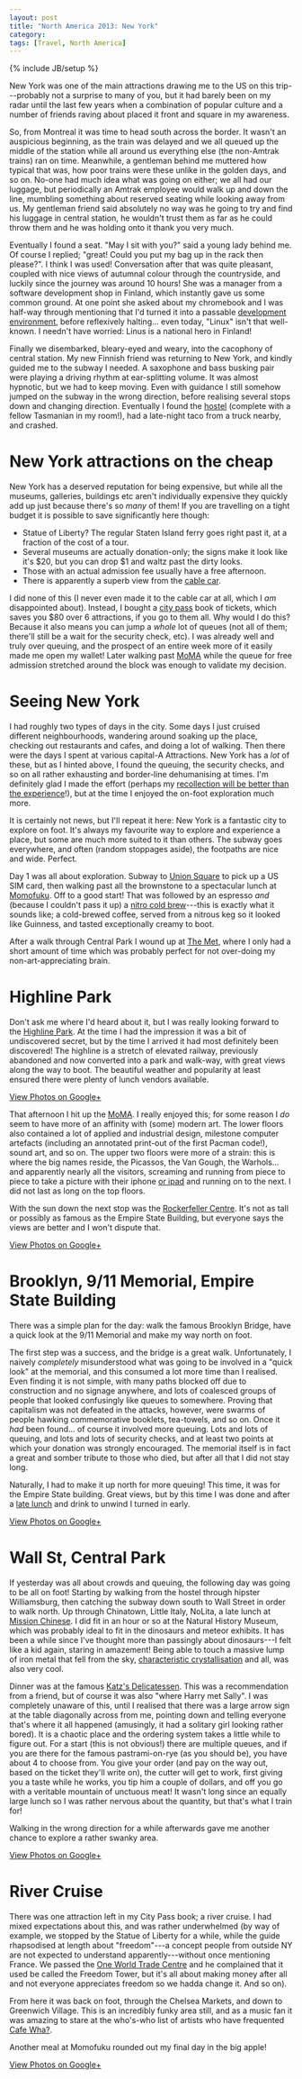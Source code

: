 ```yaml
---
layout: post
title: "North America 2013: New York"
category:
tags: [Travel, North America]
---
```

{% include JB/setup %}

New York was one of the main attractions drawing me to the US on this
trip---probably not a surprise to many of you, but it had barely been
on my radar until the last few years when a combination of popular
culture and a number of friends raving about placed it front and
square in my awareness.

So, from Montreal it was time to head south across the border.  It
wasn't an auspicious beginning, as the train was delayed and we all
queued up the middle of the station while all around us everything
else (the non-Amtrak trains) ran on time.  Meanwhile, a gentleman
behind me muttered how typical that was, how poor trains were these
unlike in the golden days, and so on.  No-one had much idea what was
going on either; we all had our luggage, but periodically an Amtrak
employee would walk up and down the line, mumbling something about
reserved seating while looking away from us.  My gentleman friend said
absolutely no way was he going to try and find his luggage in central
station, he wouldn't trust them as far as he could throw them and he
was holding onto it thank you very much.

Eventually I found a seat.  "May I sit with you?" said a young lady
behind me.  Of course I replied; "great!  Could you put my bag up in
the rack then please?".  I think I was used!  Conversation after that
was quite pleasant, coupled with nice views of autumnal colour through
the countryside, and luckily since the journey was around 10 hours!
She was a manager from a software development shop in Finland, which
instantly gave us some common ground.  At one point she asked about my
chromebook and I was half-way through mentioning that I'd turned it
into a passable
[development environment](http://martintrojer.github.io/clojure/2013/04/06/clojure-on-the-samsung-arm-chromebook/),
before reflexively halting... even today, "Linux" isn't that
well-known.  I needn't have worried: Linus is a national hero in
Finland!

Finally we disembarked, bleary-eyed and weary, into the cacophony of
central station.  My new Finnish friend was returning to New York, and
kindly guided me to the subway I needed.  A saxophone and bass busking
pair were playing a driving rhythm at ear-splitting volume.  It was
almost hypnotic, but we had to keep moving.  Even with guidance I
still somehow jumped on the subway in the wrong direction, before
realising several stops down and changing direction.  Eventually I
found the [hostel](http://www.nylofthostel.com/) (complete with a
fellow Tasmanian in my room!), had a late-night taco from a truck
nearby, and crashed.

# New York attractions on the cheap

New York has a deserved reputation for being expensive, but while all
the museums, galleries, buildings etc aren't individually expensive
they quickly add up just because there's so *many* of them!  If you
are travelling on a tight budget it is possible to save significantly
here though:

* Statue of Liberty?  The regular Staten Island ferry goes right past
  it, at a fraction of the cost of a tour.
* Several museums are actually donation-only; the signs make it look
  like it's $20, but you can drop $1 and waltz past the dirty looks.
* Those with an actual admission fee usually have a free afternoon.
* There is apparently a superb view from the
  [cable car](http://www.nyhabitat.com/blog/2008/05/30/top-5-manhattan-views-1-the-roosevelt-island-tram/).

I did none of this (I never even made it to the cable car at all,
which I *am* disappointed about).  Instead, I bought a
[city pass](http://www.citypass.com/new-york) book of tickets, which
saves you $80 over 6 attractions, if you go to them all.  Why would I
do this?  Because it also means you can jump a *whole* lot of queues
(not all of them; there'll still be a wait for the security check,
etc).  I was already well and truly over queuing, and the prospect of
an entire week more of it easily made me open my wallet!  Later
walking past [MoMA](http://www.moma.org/) while the queue for free
admission stretched around the block was enough to validate my
decision.

# Seeing New York

I had roughly two types of days in the city.  Some days I just cruised
different neighbourhoods, wandering around soaking up the place,
checking out restaurants and cafes, and doing a lot of walking.  Then
there were the days I spent at various capital-A Attractions.  New
York has a *lot* of these, but as I hinted above, I found the queuing,
the security checks, and so on all rather exhausting and border-line
dehumanising at times.  I'm definitely glad I made the effort (perhaps
my
[recollection will be better than the experience](http://www.ted.com/talks/daniel_kahneman_the_riddle_of_experience_vs_memory.html)!),
but at the time I enjoyed the on-foot exploration much more.

It is certainly not news, but I'll repeat it here: New York is a
fantastic city to explore on foot.  It's always my favourite way to
explore and experience a place, but some are much more suited to it
than others.  The subway goes everywhere, and often (random stoppages
aside), the footpaths are nice and wide.  Perfect.

Day 1 was all about exploration.  Subway to
[Union Square](http://www.youtube.com/watch?v=CNLLVTZCxbE) to pick up
a US SIM card, then walking past all the brownstone to a spectacular
lunch at [Momofuku](http://momofuku.com/).  Off to a good start!  That
was followed by an espresso *and* (because I couldn't pass it up) a
[nitro cold brew](http://www.youtube.com/watch?v=LkJKmiOcsv4)---this
is exactly what it sounds like; a cold-brewed coffee, served from a
nitrous keg so it looked like Guinness, and tasted exceptionally creamy
to boot.

After a walk through Central Park I wound up at
[The Met](http://www.metmuseum.org/), where I only had a short amount
of time which was probably perfect for not over-doing my
non-art-appreciating brain.

# Highline Park

Don't ask me where I'd heard about it, but I was really looking
forward to the [Highline Park](http://www.thehighline.org/).  At the
time I had the impression it was a bit of undiscovered secret, but by
the time I arrived it had most definitely been discovered!  The
highline is a stretch of elevated railway, previously abandoned and
now converted into a park and walk-way, with great views along the way
to boot.  The beautiful weather and popularity at least ensured there
were plenty of lunch vendors available.

<div data-album="5921447752774257393" class="gallery"><a href="https://plus.google.com/photos/110262280296887306226/albums/5921447752774257393">View Photos on Google+</a></div>

That afternoon I hit up the [MoMA](http://www.moma.org/).  I really
enjoyed this; for some reason I *do* seem to have more of an affinity
with (some) modern art.  The lower floors also contained a lot of
applied and industrial design, milestone computer artefacts (including
an annotated print-out of the first Pacman code!), sound art, and so
on.  The upper two floors were more of a strain: this is where the big
names reside, the Picassos, the Van Gough, the Warhols... and
apparently nearly all the visitors, screaming and running from piece
to piece to take a picture with their iphone
[or ipad](http://thebestpageintheuniverse.net/c.cgi?u=padhole) and
running on to the next.  I did not last as long on the top floors.

With the sun down the next stop was the
[Rockerfeller Centre](http://www.rockefellercenter.com/).  It's not as
tall or possibly as famous as the Empire State Building, but everyone
says the views are better and I won't dispute that.

<div data-album="5921448304926140289" class="gallery"><a href="https://plus.google.com/photos/110262280296887306226/albums/5921448304926140289">View Photos on Google+</a></div>

# Brooklyn, 9/11 Memorial, Empire State Building

There was a simple plan for the day: walk the famous Brooklyn Bridge,
have a quick look at the 9/11 Memorial and make my way north on foot.

The first step was a success, and the bridge is a great walk.
Unfortunately, I naively *completely* misunderstood what was going to
be involved in a "quick look" at the memorial, and this consumed a lot
more time than I realised.  Even finding it is not simple, with many
paths blocked off due to construction and no signage anywhere, and
lots of coalesced groups of people that looked confusingly like queues
to somewhere.  Proving that capitalism was not defeated in the
attacks, however, were swarms of people hawking commemorative
booklets, tea-towels, and so on.  Once it *had* been found... of
course it involved more queuing.  Lots and lots of queuing, and lots
and lots of security checks, and at least two points at which your
donation was strongly encouraged.  The memorial itself is in fact a
great and somber tribute to those who died, but after all that I did
not stay long.

Naturally, I had to make it up north for more queuing!  This time, it
was for the Empire State building.  Great views, but by this time I
was done and after a [late lunch](http://thebreslin.com/) and drink to
unwind I turned in early.

<div data-album="5921450412772079857" class="gallery"><a href="https://plus.google.com/photos/110262280296887306226/albums/5921450412772079857">View Photos on Google+</a></div>

# Wall St, Central Park

If yesterday was all about crowds and queuing, the following day was
going to be all on foot!  Starting by walking from the hostel through
hipster Williamsburg, then catching the subway down south to Wall
Street in order to walk north.  Up through Chinatown, Little Italy,
NoLita, a late lunch at
[Mission Chinese](http://missionchinesefood.com/).  I did fit in an
hour or so at the Natural History Museum, which was probably ideal to
fit in the dinosaurs and meteor exhibits.  It has been a while since
I've thought more than passingly about dinosaurs---I felt like a kid
again, staring in amazement!  Being able to touch a massive lump of
iron metal that fell from the sky,
[characteristic crystallisation](http://en.wikipedia.org/wiki/Widmanst%C3%A4tten_pattern)
and all, was also very cool.

Dinner was at the famous
[Katz's Delicatessen](http://katzsdelicatessen.com/).  This was a
recommendation from a friend, but of course it was also "where Harry
met Sally".  I was completely unaware of this, until I realised that
there was a large arrow sign at the table diagonally across from me,
pointing down and telling everyone that's where it all happened
(amusingly, it had a solitary girl looking rather bored).  It is a
chaotic place and the ordering system takes a little while to figure
out.  For a start (this is not obvious!) there are multiple queues,
and if you are there for the famous pastrami-on-rye (as you should
be), you have about 4 to choose from.  You give your order (and pay on
the way out, based on the ticket they'll write on), the cutter will
get to work, first giving you a taste while he works, you tip him a
couple of dollars, and off you go with a veritable mountain of
unctuous meat!  It wasn't long since an equally large lunch so I was
rather nervous about the quantity, but that's what I train for!

Walking in the wrong direction for a while afterwards gave me another
chance to explore a rather swanky area.

<div data-album="5921452492389955729" class="gallery"><a href="https://plus.google.com/photos/110262280296887306226/albums/5921452492389955729">View Photos on Google+</a></div>

# River Cruise

There was one attraction left in my City Pass book; a river cruise.  I
had mixed expectations about this, and was rather underwhelmed (by way
of example, we stopped by the Statue of Liberty for a while, while the
guide rhapsodised at length about "freedom"---a concept people from
outside NY are not expected to understand apparently---without once
mentioning France.  We passed the
[One World Trade Centre](http://onewtc.com/) and he complained that it
used be called the Freedom Tower, but it's all about making money
after all and not everyone appreciates freedom so we hadda change it.
And so on).

From here it was back on foot, through the Chelsea Markets, and down
to Greenwich Village.  This is an incredibly funky area still, and as
a music fan it was amazing to stare at the who's-who list of artists
who have frequented [Cafe Wha?](http://www.cafewha.com/about/history).

Another meal at Momofuku rounded out my final day in the big apple!

<div data-album="5922564954932948833" class="gallery"><a href="https://plus.google.com/photos/110262280296887306226/albums/5922564954932948833">View Photos on Google+</a></div>
